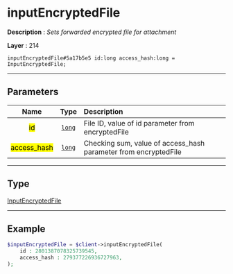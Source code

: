 # inputEncryptedFile

**Description** : *Sets forwarded encrypted file for attachment*

**Layer** : 214

```tl
inputEncryptedFile#5a17b5e5 id:long access_hash:long = InputEncryptedFile;
```

---

## Parameters

| Name | Type | Description |
| :---: | :---: | :--- |
| <mark>id</mark> | [`long`](type/long) | File ID, value of id parameter from encryptedFile |
| <mark>access_hash</mark> | [`long`](type/long) | Checking sum, value of access_hash parameter from encryptedFile |

---

## Type

[InputEncryptedFile](type/InputEncryptedFile)

---

## Example

```php
$inputEncryptedFile = $client->inputEncryptedFile(
	id : 2801387078325739545,
	access_hash : 279377226936727963,
);
```